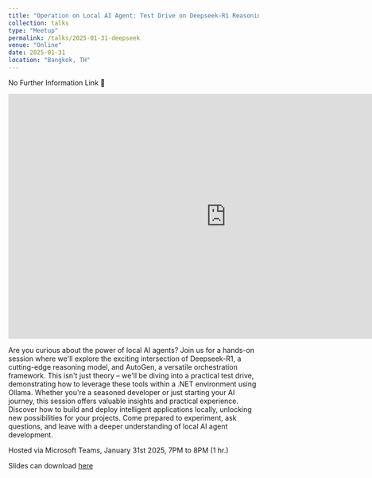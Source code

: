 ```yaml
---
title: "Operation on Local AI Agent: Test Drive on Deepseek-R1 Reasoning and AutoGen with .NET and Ollama"
collection: talks
type: "Meetup"
permalink: /talks/2025-01-31-deepseek
venue: "Online"
date: 2025-01-31
location: "Bangkok, TH"
---
```


No Further Information Link 🤗

<iframe width="875" height="492" src="https://www.youtube.com/embed/ow40WF4yGss" title="Operation on Local AI Agent Test Drive on Deepseek R1 Reasoning and AutoGen with NET and Ollama" frameborder="0" allow="accelerometer; autoplay; clipboard-write; encrypted-media; gyroscope; picture-in-picture; web-share" referrerpolicy="strict-origin-when-cross-origin" allowfullscreen></iframe>

<br/>

Are you curious about the power of local AI agents?  Join us for a hands-on session where we'll explore the exciting intersection of Deepseek-R1, a cutting-edge reasoning model, and AutoGen, a versatile orchestration framework.  This isn't just theory – we'll be diving into a practical test drive, demonstrating how to leverage these tools within a .NET environment using Ollama.  Whether you're a seasoned developer or just starting your AI journey, this session offers valuable insights and practical experience.  Discover how to build and deploy intelligent applications locally, unlocking new possibilities for your projects.  Come prepared to experiment, ask questions, and leave with a deeper understanding of local AI agent development. 

Hosted via Microsoft Teams, January 31st 2025, 7PM to 8PM (1 hr.)

Slides can download [here](https://drive.google.com/file/d/1fwBovXUzYjv6h4mcuEhR8k7fBuRCGz7o/view?usp=sharing)